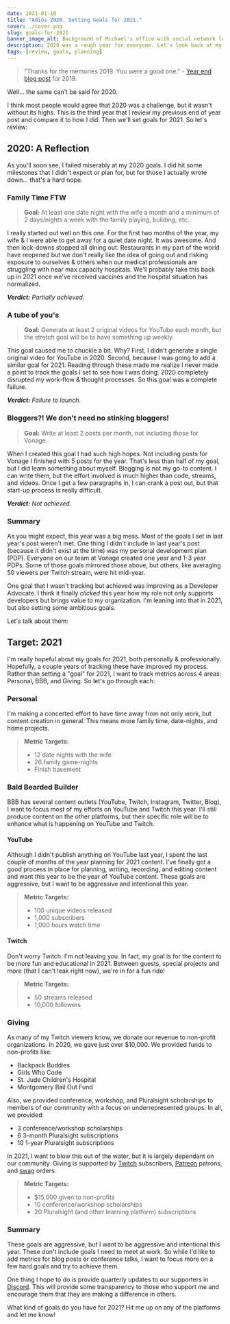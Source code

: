 ```yaml
---
date: 2021-01-18
title: "Adiós 2020. Setting Goals for 2021."
cover: ./cover.png
slug: goals-for-2021
banner_image_alt: Background of Michael's office with social network logos and a rocket in front.
description: 2020 was a rough year for everyone. Let's look back at my start of the year goals and see how I did and then set goals for 2021.
tags: [review, goals, planning]
---
```


> "Thanks for the memories 2019. You were a good one." - [Year end blog post](https://baldbeardedbuilder.com/blog/2019-year-in-review/) for 2019. 

Well... the same can't be said for 2020.

I think most people would agree that 2020 was a challenge, but it wasn't without its highs. This is the third 
year that I review my previous end of year post and compare it to how I did. Then we'll set goals for 2021. So 
let's review:

<!--more-->

## 2020: A Reflection

As you'll soon see, I failed miserably at my 2020 goals. I did hit some milestones that I didn't expect or 
plan for, but for those I actually wrote down... that's a hard nope.

### Family Time FTW

> **Goal:** At least one date night with the wife a month and a minimum of 2 days/nights a week with the family playing, building, etc.

I really started out well on this one. For the first two months of the year, my wife & I were able to get away for 
a quiet date night. It was awesome. And then lock-downs stopped all dining out. Restaurants in my part of the world 
have reopened but we don't really like the idea of going out and risking exposure to ourselves &amp; others when 
our medical professionals are struggling with near max capacity hospitals. We'll probably take this back up in 2021 
once we've received vaccines and the hospital situation has normalized.

***Verdict:** Partially achieved.*

### A tube of you's

> **Goal:** Generate at least 2 original videos for YouTube each month, but the stretch goal will be to have something up weekly.

This goal caused me to chuckle a bit. Why? First, I didn't generate a single original video for YouTube in 2020. Second, because I was going to add a similar goal for 2021. Reading through these made me realize I never made a point to track 
the goals I set to see how I was doing. 2020 completely disrupted my work-flow & thought processes. So this goal was 
a complete failure.

***Verdict:** Failure to launch.*

### Bloggers?! We don't need no stinking bloggers!

> **Goal:** Write at least 2 posts per month, not including those for Vonage.

When I created this goal I had such high hopes. Not including posts for Vonage I finished with 5 posts for the year. 
That's less than half of my goal, but I did learn something about myself. Blogging is not my go-to content. I can write 
them, but the effort involved is much higher than code, streams, and videos. Once I get a few paragraphs in, I can 
crank a post out, but that start-up process is really difficult. 

***Verdict:** Not achieved.*

### Summary

As you might expect, this year was a big mess. Most of the goals I set in last year's post weren't met. One thing I 
didn't include in last year's post (because it didn't exist at the time) was my personal development plan (PDP). 
Everyone on our team at Vonage created one year and 1-3 year PDPs. Some of those goals mirrored those above, but others, 
like averaging 50 viewers per Twitch stream, were hit mid-year. 

One goal that I wasn't tracking but achieved was improving as a Developer Advocate. I think it finally *clicked* this 
year how my role not only supports developers but brings value to my organization. I'm leaning into that in 2021, but 
also setting some ambitious goals. 

Let's talk about them:


## Target: 2021

I'm really hopeful about my goals for 2021, both personally &amp; professionally. Hopefully, a couple years of tracking 
these have improved my process. Rather than setting a "goal" for 2021, I want to track metrics across 4 areas: Personal, BBB, and Giving. So let's go through each: 

### Personal

I'm making a concerted effort to have time away from not only work, but content creation in general. This means more 
family time, date-nights, and home projects. 

> **Metric Targets:**
> - 12 date nights with the wife
> - 26 family game-nights
> - Finish basement

### Bald Bearded Builder

BBB has several content outlets (YouTube, Twitch, Instagram, Twitter, Blog), I want to focus most of my efforts on 
YouTube and Twitch this year. I'll still produce content on the other platforms, but their specific role will be to 
enhance what is happening on YouTube and Twitch.

#### YouTube

Although I didn't publish anything on YouTube last year, I spent the last couple of months of the year planning for 2021 
content. I've finally got a good process in place for planning, writing, recording, and editing content and want this 
year to be the year of YouTube content. These goals are aggressive, but I want to be aggressive and intentional this 
year.

> **Metric Targets:**
> - 100 unique videos released
> - 1,000 subscribers
> - 1,000 hours watch time

#### Twitch

Don't worry Twitch. I'm not leaving you. In fact, my goal is for the content to be more fun and educational in 2021. 
Between guests, special projects and more (that I can't leak right now), we're in for a fun ride!

> **Metric Targets:**
> - 50 streams released
> - 10,000 followers

### Giving

As many of my Twitch viewers know, we donate our revenue to non-profit organizations. In 2020, we gave just over 
$10,000. We provided funds to non-profits like:

- Backpack Buddies
- Girls Who Code
- St. Jude Children's Hospital
- Montgomery Bail Out Fund

Also, we provided conference, workshop, and Pluralsight scholarships to members of our community with a focus 
on underrepresented groups. In all, we provided:

- 3 conference/workshop scholarships
- 6 3-month Pluralsight subscriptions
- 10 1-year Pluralsight subscriptions

In 2021, I want to blow this out of the water, but it is largely dependant on our community. Giving is supported by 
[Twitch](https://twitch.tv/baldbeardedbuilder) subscribers, [Patreon](https://bbb.dev/patreon) patrons, and [swag](https://bbb.dev/shop) orders.

> **Metric Targets:**
> - $15,000 given to non-profits
> - 10 conference/workshop scholarships
> - 20 Pluralsight (and other learning platform) subscriptions

### Summary

These goals are aggressive, but I want to be aggressive and intentional this year. These don't include goals I need 
to meet at work. So while I'd like to add metrics for blog posts or conference talks, I want to focus more on a few 
hard goals and try to achieve them.

One thing I hope to do is provide quarterly updates to our supporters in [Discord](https://discord.gg/XSG7HJm). This 
will provide some transparency to those who support me and encourage them that they are making a difference in others.

What kind of goals do you have for 2021? Hit me up on any of the platforms and let me know!
